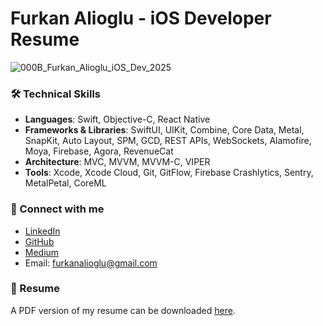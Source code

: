 # Furkan Alioglu - iOS Developer Resume
![000B_Furkan_Alioglu_iOS_Dev_2025](https://github.com/user-attachments/assets/84036d13-93f0-4c91-9aa3-efb2f0fa494f)
### 🛠️ Technical Skills
- **Languages**: Swift, Objective-C, React Native
- **Frameworks & Libraries**: SwiftUI, UIKit, Combine, Core Data, Metal, SnapKit, Auto Layout, SPM, GCD, REST APIs, WebSockets, Alamofire, Moya, Firebase, Agora, RevenueCat
- **Architecture**: MVC, MVVM, MVVM-C, VIPER
- **Tools**: Xcode, Xcode Cloud, Git, GitFlow, Firebase Crashlytics, Sentry, MetalPetal, CoreML

### 🔗 Connect with me

- [LinkedIn](https://linkedin.com/in/furkanalioglu)
- [GitHub](https://github.com/furkanalioglu)
- [Medium](https://medium.com/@furkanalioglu)
- Email: furkanalioglu@gmail.com

### 📄 Resume

A PDF version of my resume can be downloaded [here](link-to-your-resume-pdf).
